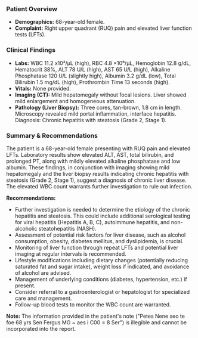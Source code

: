 ### Patient Overview

- **Demographics:** 68-year-old female.
- **Complaint:** Right upper quadrant (RUQ) pain and elevated liver function tests (LFTs).


### Clinical Findings

- **Labs:**  WBC 11.2 x10³/µL (high), RBC 4.8 ×10⁶/µL, Hemoglobin 12.8 g/dL, Hematocrit 38%, ALT 78 U/L (high), AST 65 U/L (high), Alkaline Phosphatase 120 U/L (slightly high), Albumin 3.2 g/dL (low), Total Bilirubin 1.5 mg/dL (high), Prothrombin Time 13 seconds (high).
- **Vitals:**  None provided.
- **Imaging (CT):** Mild hepatomegaly without focal lesions. Liver showed mild enlargement and homogeneous attenuation.
- **Pathology (Liver Biopsy):** Three cores, tan-brown, 1.8 cm in length. Microscopy revealed mild portal inflammation, interface hepatitis. Diagnosis: Chronic hepatitis with steatosis (Grade 2, Stage 1).


### Summary & Recommendations

The patient is a 68-year-old female presenting with RUQ pain and elevated LFTs.  Laboratory results show elevated ALT, AST, total bilirubin, and prolonged PT, along with mildly elevated alkaline phosphatase and low albumin.  These findings, in conjunction with imaging showing mild hepatomegaly and the liver biopsy results indicating chronic hepatitis with steatosis (Grade 2, Stage 1), suggest a diagnosis of chronic liver disease. The elevated WBC count warrants further investigation to rule out infection.

**Recommendations:**

*   Further investigation is needed to determine the etiology of the chronic hepatitis and steatosis.  This could include additional serological testing for viral hepatitis (Hepatitis A, B, C), autoimmune hepatitis, and non-alcoholic steatohepatitis (NASH).
*   Assessment of potential risk factors for liver disease, such as alcohol consumption, obesity, diabetes mellitus, and dyslipidemia, is crucial.
*   Monitoring of liver function through repeat LFTs and potential liver imaging at regular intervals is recommended.
*   Lifestyle modifications including dietary changes (potentially reducing saturated fat and sugar intake), weight loss if indicated, and avoidance of alcohol are advised.
*   Management of underlying conditions (diabetes, hypertension, etc.) if present.
*   Consider referral to a gastroenterologist or hepatologist for specialized care and management.
*   Follow-up blood tests to monitor the WBC count are warranted.

**Note:**  The information provided in the patient's note ("Petes Nene seo te foe 68 yrs Sen Fergus MG ~ aes i C00 = 8 Ser") is illegible and cannot be incorporated into the report.